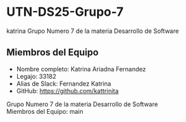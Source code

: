 # UTN-DS25-Grupo-7
katrina
Grupo Numero 7 de la materia Desarrollo de Software

## Miembros del Equipo 
- Nombre completo: Katrina Ariadna Fernandez
- Legajo: 33182  
- Alias de Slack: Fernandez Katrina
- GitHub: https://github.com/kattrinita

Grupo Numero 7 de la materia Desarrollo de Software <br>
Miembros del Equipo:
main
